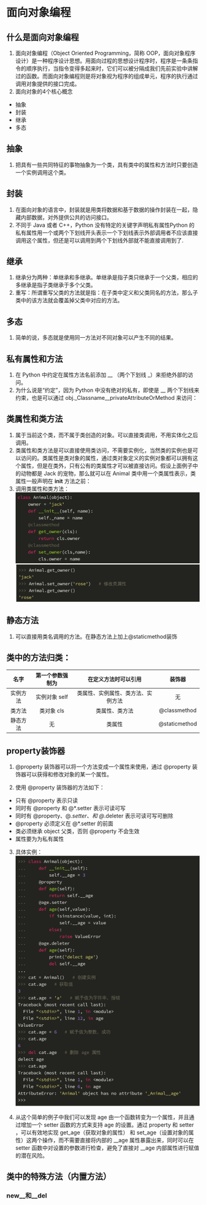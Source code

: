 # 面向对象编程

## 什么是面向对象编程
1. 面向对象编程（Object Oriented Programming，简称 OOP，面向对象程序设计）是一种程序设计思想。用面向过程的思想设计程序时，程序是一条条指令的顺序执行，当指令变得多起来时，它们可以被分隔成我们先前实验中讲解过的函数。而面向对象编程则是将对象视为程序的组成单元，程序的执行通过调用对象提供的接口完成。
2. 面向对象的4个核心概念
* 抽象
* 封装
* 继承
* 多态

## 抽象
1. 把具有一些共同特征的事物抽象为一个类，具有类中的属性和方法时只要创造一个实例调用这个类。

## 封装
1. 在面向对象的语言中，封装就是用类将数据和基于数据的操作封装在一起，隐藏内部数据，对外提供公共的访问接口。
2. 不同于 Java 或者 C++，Python 没有特定的关键字声明私有属性Python 的私有属性用一个或两个下划线开头表示一个下划线表示外部调用者不应该直接调用这个属性，但还是可以调用到两个下划线外部就不能直接调用到了.

## 继承
1. 继承分为两种：单继承和多继承。单继承是指子类只继承于一个父类，相应的多继承是指子类继承于多个父类。
2. 重写：所谓重写父类的方法就是指：在子类中定义和父类同名的方法，那么子类中的该方法就会覆盖掉父类中对应的方法。

## 多态
1. 简单的说，多态就是使用同一方法对不同对象可以产生不同的结果。

## 私有属性和方法
1. 在 Python 中约定在属性方法名前添加 __ （两个下划线 _）来拒绝外部的访问。
2. 为什么说是“约定”，因为 Python 中没有绝对的私有，即使是 __ 两个下划线来约束，也是可以通过 obj._Classname__privateAttributeOrMethod 来访问：

## 类属性和类方法
1. 属于当前这个类，而不属于类创造的对象。可以直接类调用，不用实体化之后调用。
2. 类属性和类方法是可以直接使用类访问，不需要实例化，当然类的实例也是可以访问的。类属性是类对象的属性，通过类对象定义的实例对象都可以拥有这个属性，但是在类外，只有公有的类属性才可以被直接访问。假设上面例子中的动物都是 Jack 的宠物，那么就可以在 Animal 类中用一个类属性表示，类属性一般声明在 __init__ 方法之前：
3. 调用类属性和类方法：
![类属性](image/leishuxing.png) 
![类属性调用](image/diaoyong.png) 

## 静态方法
1. 可以直接用类名调用的方法。在静态方法上加上@staticmethod装饰

## 类中的方法归类：
| 名字 | 第一个参数强制为 | 在定义方法时可以引用 | 装饰器 |
| :----: | :----: | :----: | :----: |
| 实例方法 | 实例对象 self | 类属性、实例属性、类方法、实例方法 | 无 |
| 类方法 | 类对象 cls | 类属性、类方法 | @classmethod |
| 静态方法 | 无 | 类属性 | @staticmethod |

## property装饰器
1. @property 装饰器可以将一个方法变成一个属性来使用，通过 @property 装饰器可以获得和修改对象的某一个属性。

2. 使用 @property 装饰器的方法如下：

* 只有 @property 表示只读
* 同时有 @property 和 @*.setter 表示可读可写
* 同时有 @property、@*.setter、和 @*.deleter 表示可读可写可删除
* @property 必须定义在 @*.setter 的前面
* 类必须继承 object 父类，否则 @property 不会生效 
* 属性要为为私有属性

3. 具体实例：
![例子](image/1.png) 

4. 从这个简单的例子中我们可以发现 age 由一个函数转变为一个属性，并且通过增加一个 setter 函数的方式来支持 age 的设置。通过 property 和 setter ，可以有效地实现 get_age（获取对象的属性） 和 set_age（设置对象的属性）这两个操作，而不需要直接将内部的 __age 属性暴露出来，同时可以在 setter 函数中对设置的参数进行检查，避免了直接对 __age 内部属性进行赋值的潜在风险。

## 类中的特殊方法（内置方法）

### __new__和__del__


